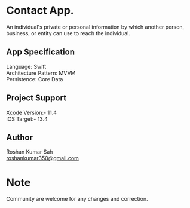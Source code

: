 # Contact App.

An individual's private or personal information by which another person, business, or entity can use to reach the individual.

## App Specification
Language: Swift <br />
Architecture Pattern: MVVM <br />
Persistence: Core Data


## Project Support
Xcode Version:- 11.4 <br />
iOS Target:- 13.4

## Author
Roshan Kumar Sah <br />
roshankumar350@gmail.com

# Note
Community are welcome for any changes and correction.
